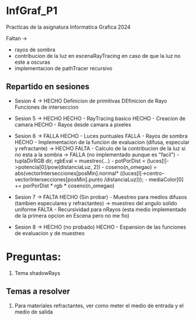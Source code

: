 # InfGraf_P1
Practicas de la asignatura Informatica Grafica 2024


Faltan ->
- rayos de sombra
- contribucion de la luz en escenaRayTracing en caso de que la luz no este a oscuras
- implementacion de pathTracer recursivo

## Repartido en sesiones
- Sesion 4 -> HECHO
Definicion de primitivas
DEfinicion de Rayo
Funciones de interseccion

- Sesion 5 -> HECHO
HECHO - RayTracing basico
HECHO - Creacion de camara
HECHO - Rayos desde camara a pixeles

- Sesion 6 -> FALLA
HECHO - Luces puntuales
FALLA - Rayos de sombra
HECHO - Implementacion de la funcion de evaluacion (difusa, especular y refractante) -> HECHO
FALTA - Calculo de la contribucion de la luz si no esta a la sombra -> FALLA (no implementado aunque es "facil")
        - tuplaDirRGB  dir, rgbEval = muestreo(...)
        - potPorDist = (luces[l]->potencia[0]/pow(distanciaLuz, 2))
        - coseno(n_omegao) = abs(vectorIntersecciones[posMin].normal*
                            ((luces[l]->centro-vectorIntersecciones[posMin].punto
                            /distanciaLuz)));
        - mediaColor[0] += porPorDist * rgb * coseno(n_omegao)

- Sesion 7 -> FALTA
HECHO (Sin probar) - Muestreo para medios difusos (tambien especulares y refractantes) -> muestreo del angulo solido uniforme
FALTA - Recursividad para nRayos (esta medio implementado de la primera opcion en Escena pero no me fio)

- Sesion 8 -> HECHO (no probado)
HECHO - Expansion de las funciones de evaluacion y de muestreo

# Preguntas:
1. Tema shadowRays


## Temas a resolver
1. Para materiales refractantes, ver como meter el medio de entrada y el medio de salida
